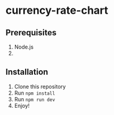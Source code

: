 # currency-rate-chart

## Prerequisites
1. Node.js
2. 
## Installation
1. Clone this repository
2. Run ```npm install```
3. Run ```npm run dev```
4. Enjoy!
